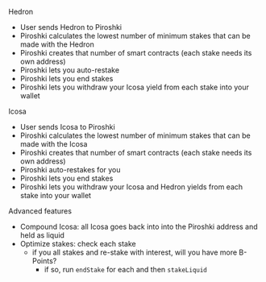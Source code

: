 Hedron

- User sends Hedron to Piroshki
- Piroshki calculates the lowest number of minimum stakes that can be made with the Hedron
- Piroshki creates that number of smart contracts (each stake needs its own address)
- Piroshki lets you auto-restake
- Piroshki lets you end stakes
- Piroshki lets you withdraw your Icosa yield from each stake into your wallet

Icosa

- User sends Icosa to Piroshki
- Piroshki calculates the lowest number of minimum stakes that can be made with the Icosa
- Piroshki creates that number of smart contracts (each stake needs its own address)
- Piroshki auto-restakes for you
- Piroshki lets you end stakes
- Piroshki lets you withdraw your Icosa and Hedron yields from each stake into your wallet

Advanced features
- Compound Icosa: all Icosa goes back into into the Piroshki address and held as liquid 
- Optimize stakes: check each stake
    - if you all stakes and re-stake with interest, will you have more B-Points?
        - if so, run `endStake` for each and then `stakeLiquid`